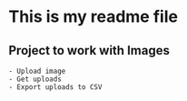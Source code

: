 # This is my readme file

## Project to work with Images

    - Upload image
    - Get uploads
    - Export uploads to CSV
